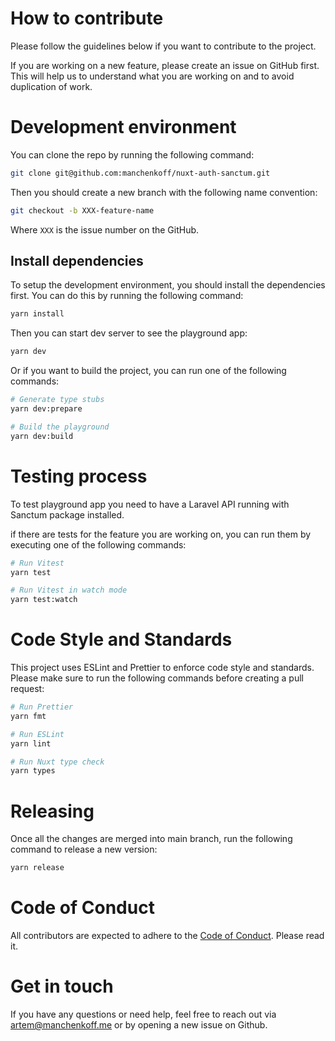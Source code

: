 # How to contribute

Please follow the guidelines below if you want to contribute to the project.

If you are working on a new feature, please create an issue on GitHub first. This will help us to understand what you are working on and to avoid duplication of work.

# Development environment

You can clone the repo by running the following command:

```bash
git clone git@github.com:manchenkoff/nuxt-auth-sanctum.git
```

Then you should create a new branch with the following name convention:

```bash
git checkout -b XXX-feature-name
```

Where `XXX` is the issue number on the GitHub.

## Install dependencies

To setup the development environment, you should install the dependencies first. You can do this by running the following command:

```bash
yarn install
```

Then you can start dev server to see the playground app:

```bash
yarn dev
```

Or if you want to build the project, you can run one of the following commands:

```bash
# Generate type stubs
yarn dev:prepare

# Build the playground
yarn dev:build
```

# Testing process

To test playground app you need to have a Laravel API running with Sanctum package installed.

if there are tests for the feature you are working on, you can run them by executing one of the following commands:

```bash
# Run Vitest
yarn test

# Run Vitest in watch mode
yarn test:watch
```

# Code Style and Standards

This project uses ESLint and Prettier to enforce code style and standards. Please make sure to run the following commands before creating a pull request:

```bash
# Run Prettier
yarn fmt

# Run ESLint
yarn lint

# Run Nuxt type check
yarn types
```

# Releasing

Once all the changes are merged into main branch, run the following command to release a new version:

```bash
yarn release
```

# Code of Conduct

All contributors are expected to adhere to the [Code of Conduct](CODE_OF_CONDUCT.md). Please read it.

# Get in touch

If you have any questions or need help, feel free to reach out via artem@manchenkoff.me or by opening a new issue on Github.
